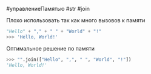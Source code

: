 #управлениеПамятью #str #join

Плохо использовать так как много вызовов к памяти
```python
"Hello" + "," + " " + "World" + "!"
>>> 'Hello, World!'
```

Оптимальное решение по памяти
```python
>>> "".join(["Hello", ",", " ", "World", "!"])
'Hello, World!'
```